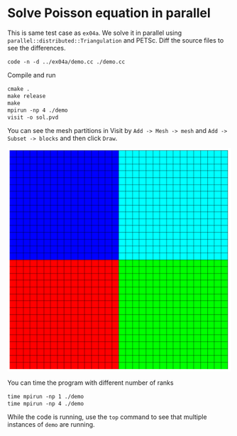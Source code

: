 # Solve Poisson equation in parallel

This is same test case as `ex04a`. We solve it in parallel using `parallel::distributed::Triangulation` and PETSc. Diff the source files to see the differences.

```shell
code -n -d ../ex04a/demo.cc ./demo.cc
```

Compile and run

```shell
cmake .
make release
make
mpirun -np 4 ./demo
visit -o sol.pvd
```

You can see the mesh partitions in Visit by `Add -> Mesh -> mesh` and `Add -> Subset -> blocks` and then click `Draw`.

<p align="center">
<img width="512" src="output/ranks4.png">
</p>

You can time the program with different number of ranks

```shell
time mpirun -np 1 ./demo
time mpirun -np 4 ./demo
```

While the code is running, use the `top` command to see that multiple instances of `demo` are running.
